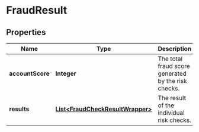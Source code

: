 

# FraudResult


## Properties

| Name | Type | Description | Notes |
|------------ | ------------- | ------------- | -------------|
|**accountScore** | **Integer** | The total fraud score generated by the risk checks. |  |
|**results** | [**List&lt;FraudCheckResultWrapper&gt;**](FraudCheckResultWrapper.md) | The result of the individual risk checks. |  [optional] |




